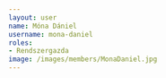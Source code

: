 ```yaml
---
layout: user
name: Móna Dániel
username: mona-daniel
roles:
- Rendszergazda
image: /images/members/MonaDaniel.jpg
---
```

